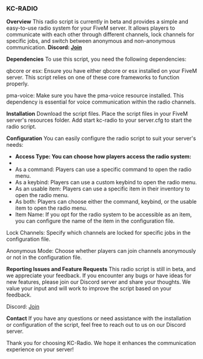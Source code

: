 ### KC-RADIO
**Overview**
This radio script is currently in beta and provides a simple and easy-to-use radio system for your FiveM server. It allows players to communicate with each other through different channels, lock channels for specific jobs, and switch between anonymous and non-anonymous communication.
**Discord: [Join](https://discord.gg/vV6vzqNMDB)**

**Dependencies**
To use this script, you need the following dependencies:

qbcore or esx: Ensure you have either qbcore or esx installed on your FiveM server. This script relies on one of these core frameworks to function properly.

pma-voice: Make sure you have the pma-voice resource installed. This dependency is essential for voice communication within the radio channels.

**Installation**
Download the script files.
Place the script files in your FiveM server's resources folder.
Add start kc-radio to your server.cfg to start the radio script.

**Configuration**
You can easily configure the radio script to suit your server's needs:


- **Access Type: You can choose how players access the radio system:**
- 
- As a command: Players can use a specific command to open the radio menu.
- As a keybind: Players can use a custom keybind to open the radio menu.
- As an usable item: Players can use a specific item in their inventory to open the radio menu.
- As both: Players can choose either the command, keybind, or the usable item to open the radio menu.
- Item Name: If you opt for the radio system to be accessible as an item, you can configure the name of the item in the configuration file.

Lock Channels: Specify which channels are locked for specific jobs in the configuration file.

Anonymous Mode: Choose whether players can join channels anonymously or not in the configuration file.


**Reporting Issues and Feature Requests**
This radio script is still in beta, and we appreciate your feedback. If you encounter any bugs or have ideas for new features, please join our Discord server and share your thoughts. We value your input and will work to improve the script based on your feedback.

Discord: [Join](https://discord.gg/vV6vzqNMDB)

**Contact**
If you have any questions or need assistance with the installation or configuration of the script, feel free to reach out to us on our Discord server.

Thank you for choosing KC-Radio. We hope it enhances the communication experience on your server!
